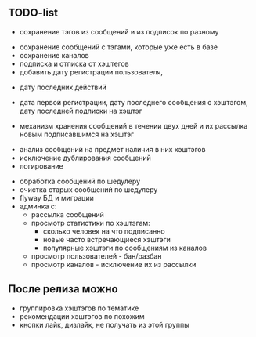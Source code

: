 ## TODO-list

- сохранение тэгов из сообщений и из подписок по разному
+ сохранение сообщений с тэгами, которые уже есть в базе
+ сохранение каналов
+ подписка и отписка от хэштегов
+ добавить дату регистрации пользователя, 
- дату последних действий
+ дата первой регистрации, дату последнего сообщения с хэштэгом, дату последней подписки на хэштэг
- механизм хранения сообщений в течении двух дней и их рассылка новым подписавшимся на хэштэг
+ анализ сообщений на предмет наличия в них хэштэгов
+ исключение дублирования сообщений
+ логирование
- обработка сообщений по шедулеру
- очистка старых сообщений по шедулеру
- flyway БД и миграции
- админка с:
    - рассылка сообщений
    - просмотр статистики по хэштэгам: 
        - сколько человек на что подписанно
        - новые часто встречающиеся хэштэги
        - популярные хэштэги по сообщениям из каналов
    - просмотр пользователей - бан/разбан
    - просмотр каналов - исключение их из рассылки

## После релиза можно
- группировка хэштэгов по тематике
- рекомендации хэштэгов по похожим
- кнопки лайк, дизлайк, не получать из этой группы